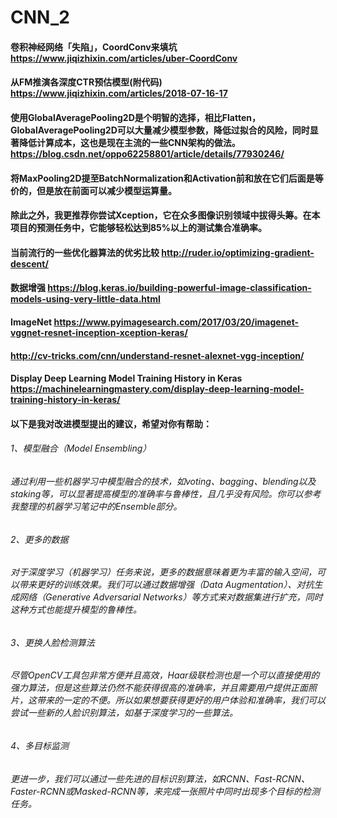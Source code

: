 # CNN_2

#### 卷积神经网络「失陷」，CoordConv来填坑  https://www.jiqizhixin.com/articles/uber-CoordConv  
#### 从FM推演各深度CTR预估模型(附代码)  https://www.jiqizhixin.com/articles/2018-07-16-17  

#### 使用GlobalAveragePooling2D是个明智的选择，相比Flatten，GlobalAveragePooling2D可以大量减少模型参数，降低过拟合的风险，同时显著降低计算成本，这也是现在主流的一些CNN架构的做法。  https://blog.csdn.net/oppo62258801/article/details/77930246/  
#### 将MaxPooling2D提至BatchNormalization和Activation前和放在它们后面是等价的，但是放在前面可以减少模型运算量。  
#### 除此之外，我更推荐你尝试Xception，它在众多图像识别领域中拔得头筹。在本项目的预测任务中，它能够轻松达到85%以上的测试集合准确率。  
#### 当前流行的一些优化器算法的优劣比较  http://ruder.io/optimizing-gradient-descent/  
#### 数据增强  https://blog.keras.io/building-powerful-image-classification-models-using-very-little-data.html  
#### ImageNet  https://www.pyimagesearch.com/2017/03/20/imagenet-vggnet-resnet-inception-xception-keras/  
#### http://cv-tricks.com/cnn/understand-resnet-alexnet-vgg-inception/  
#### Display Deep Learning Model Training History in Keras  https://machinelearningmastery.com/display-deep-learning-model-training-history-in-keras/  

#### 以下是我对改进模型提出的建议，希望对你有帮助：  
###### 1、模型融合（Model Ensembling）
###### 通过利用一些机器学习中模型融合的技术，如voting、bagging、blending以及staking等，可以显著提高模型的准确率与鲁棒性，且几乎没有风险。你可以参考我整理的机器学习笔记中的Ensemble部分。
###### 2、更多的数据
###### 对于深度学习（机器学习）任务来说，更多的数据意味着更为丰富的输入空间，可以带来更好的训练效果。我们可以通过数据增强（Data Augmentation）、对抗生成网络（Generative Adversarial Networks）等方式来对数据集进行扩充，同时这种方式也能提升模型的鲁棒性。
###### 3、更换人脸检测算法
###### 尽管OpenCV工具包非常方便并且高效，Haar级联检测也是一个可以直接使用的强力算法，但是这些算法仍然不能获得很高的准确率，并且需要用户提供正面照片，这带来的一定的不便。所以如果想要获得更好的用户体验和准确率，我们可以尝试一些新的人脸识别算法，如基于深度学习的一些算法。
###### 4、多目标监测
###### 更进一步，我们可以通过一些先进的目标识别算法，如RCNN、Fast-RCNN、Faster-RCNN或Masked-RCNN等，来完成一张照片中同时出现多个目标的检测任务。
